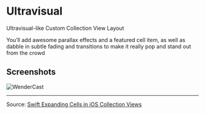 # Ultravisual
Ultravisual-like Custom Collection View Layout

You’ll add awesome parallax effects and a featured cell item, as well as dabble in subtle fading and transitions to make it really pop and stand out from the crowd

## Screenshots
![WenderCast](https://koenig-media.raywenderlich.com/uploads/2015/05/Finalstep.gif)

---

Source: [Swift Expanding Cells in iOS Collection Views](https://www.raywenderlich.com/99087/swift-expanding-cells-ios-collection-views)
